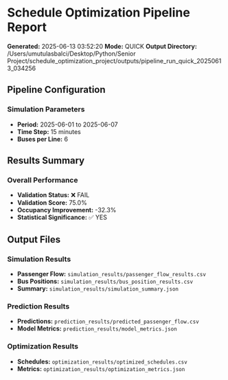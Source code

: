 # Schedule Optimization Pipeline Report

**Generated:** 2025-06-13 03:52:20
**Mode:** QUICK
**Output Directory:** /Users/umutulasbalci/Desktop/Python/Senior Project/schedule_optimization_project/outputs/pipeline_run_quick_20250613_034256

## Pipeline Configuration

### Simulation Parameters
- **Period:** 2025-06-01 to 2025-06-07
- **Time Step:** 15 minutes
- **Buses per Line:** 6

## Results Summary

### Overall Performance
- **Validation Status:** ❌ FAIL
- **Validation Score:** 75.0%
- **Occupancy Improvement:** -32.3%
- **Statistical Significance:** ✅ YES

## Output Files

### Simulation Results
- **Passenger Flow:** `simulation_results/passenger_flow_results.csv`
- **Bus Positions:** `simulation_results/bus_position_results.csv`
- **Summary:** `simulation_results/simulation_summary.json`

### Prediction Results
- **Predictions:** `prediction_results/predicted_passenger_flow.csv`
- **Model Metrics:** `prediction_results/model_metrics.json`

### Optimization Results
- **Schedules:** `optimization_results/optimized_schedules.csv`
- **Metrics:** `optimization_results/optimization_metrics.json`
